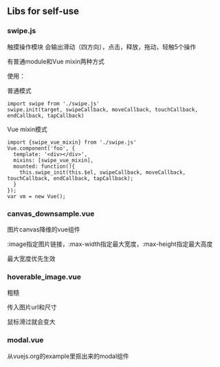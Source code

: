 ## Libs for self-use

### swipe.js

触摸操作模块
会输出滑动（四方向），点击，释放，拖动，轻触5个操作

有普通module和Vue mixin两种方式

使用：

普通模式

```
import swipe from './swipe.js'
swipe.init(target, swipeCallback, moveCallback, touchCallback, endCallback, tapCallback)
```

Vue mixin模式

```
import {swipe_vue_mixin} from './swipe.js'
Vue.component('foo', {
  template: '<div></div>',
  mixins: [swipe_vue_mixin],
  mounted: function(){
    this.swipe_init(this.$el, swipeCallback, moveCallback, touchCallback, endCallback, tapCallback);
  }
});
var vm = new Vue();
```

### canvas_downsample.vue

图片canvas降维的vue组件

:image指定图片链接，:max-width指定最大宽度，:max-height指定最大高度

最大宽度优先生效

### hoverable_image.vue

粗糙

传入图片url和尺寸

鼠标滑过就会变大

### modal.vue

从vuejs.org的example里抠出来的modal组件